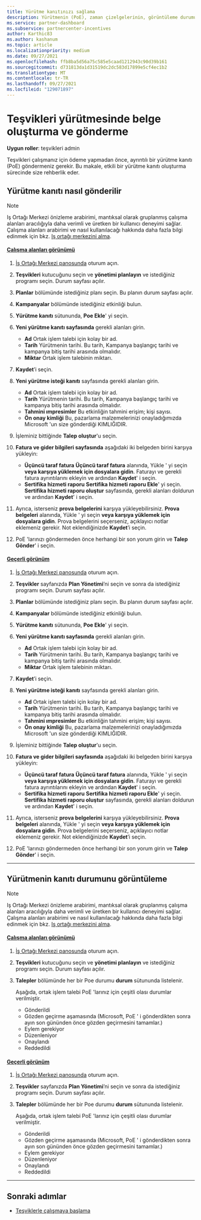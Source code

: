 ```yaml
---
title: Yürütme kanıtınızı sağlama
description: Yürütmenin (PoE), zaman çizelgelerinin, görüntüleme durumunun ve gönderim yönergelerinin önemini anlayın.
ms.service: partner-dashboard
ms.subservice: partnercenter-incentives
author: Karthic83
ms.author: kashanum
ms.topic: article
ms.localizationpriority: medium
ms.date: 09/27/2021
ms.openlocfilehash: ffb8ba5d56a75c585e5caad1212943c90d39b161
ms.sourcegitcommit: d731813da1d31519dc2dc583d17899e5cf4ec1b2
ms.translationtype: MT
ms.contentlocale: tr-TR
ms.lasthandoff: 09/27/2021
ms.locfileid: "129071897"
---
```

# <a name="create-and-submit-documents-for-your-incentives-proof-of-execution"></a>Teşvikleri yürütmesinde belge oluşturma ve gönderme

**Uygun roller**: teşvikleri admin

Teşvikleri çalışmanız için ödeme yapmadan önce, ayrıntılı bir yürütme kanıtı (PoE) göndermeniz gerekir. Bu makale, etkili bir yürütme kanıtı oluşturma sürecinde size rehberlik eder.

## <a name="how-to-submit-a-proof-of-execution"></a>Yürütme kanıtı nasıl gönderilir

> [!NOTE]
> Iş Ortağı Merkezi önizleme arabirimi, mantıksal olarak gruplanmış çalışma alanları aracılığıyla daha verimli ve üretken bir kullanıcı deneyimi sağlar. Çalışma alanları arabirimi ve nasıl kullanılacağı hakkında daha fazla bilgi edinmek için bkz. [Iş ortağı merkezini alma](get-around-partner-center.md#turn-workspaces-on-and-off).

#### <a name="workspaces-view"></a>[Çalışma alanları görünümü](#tab/workspaces-view)

1. [İş Ortağı Merkezi panosunda](https://partner.microsoft.com/dashboard/) oturum açın.

2. **Teşvikleri** kutucuğunu seçin ve **yönetimi planlayın** ve istediğiniz programı seçin. Durum sayfası açılır.

3. **Planlar** bölümünde istediğiniz planı seçin. Bu planın durum sayfası açılır.

4. **Kampanyalar** bölümünde istediğiniz etkinliği bulun.

5. **Yürütme kanıtı** sütununda, **Poe Ekle**' yi seçin.

6. **Yeni yürütme kanıtı sayfasında** gerekli alanları girin.

   - **Ad**  Ortak işlem talebi için kolay bir ad.
   - **Tarih**  Yürütmenin tarihi. Bu tarih, Kampanya başlangıç tarihi ve kampanya bitiş tarihi arasında olmalıdır.
   - **Miktar**  Ortak işlem talebinin miktarı.

7. **Kaydet**’i seçin.

8. **Yeni yürütme isteği kanıtı** sayfasında gerekli alanları girin.

   - **Ad**  Ortak işlem talebi için kolay bir ad.
   - **Tarih**  Yürütmenin tarihi. Bu tarih, Kampanya başlangıç tarihi ve kampanya bitiş tarihi arasında olmalıdır.
   - **Tahmini ımpresimler**   Bu etkinliğin tahmini erişim; kişi sayısı.
   - **Ön onay kimliği**   Bu, pazarlama malzemelerinizi onayladığımızda Microsoft 'un size gönderdiği KIMLIĞIDIR.

9. İşleminiz bittiğinde **Talep oluştur**'u seçin.

10. **Fatura ve gider bilgileri sayfasında** aşağıdaki iki belgeden birini karşıya yükleyin:
    - **Üçüncü taraf fatura**  **Üçüncü taraf fatura** alanında, Yükle ' yi seçin **veya karşıya yüklemek için dosyalara gidin**. Faturayı ve gerekli fatura ayrıntılarını ekleyin ve ardından **Kaydet**' i seçin.
    - **Sertifika hizmeti raporu**  **Sertifika hizmeti raporu Ekle**' yi seçin. **Sertifika hizmeti raporu oluştur** sayfasında, gerekli alanları doldurun ve ardından **Kaydet**' i seçin.

11. Ayrıca, isterseniz **prova belgelerini** karşıya yükleyebilirsiniz. **Prova belgeleri** alanında, Yükle ' yi seçin **veya karşıya yüklemek için dosyalara gidin**. Prova belgelerini seçerseniz, açıklayıcı notlar eklemeniz gerekir. Not eklendiğinizde **Kaydet**’i seçin.

12. PoE 'larınızı göndermeden önce herhangi bir son yorum girin ve **Talep Gönder**' i seçin.

#### <a name="current-view"></a>[Geçerli görünüm](#tab/current-view)

1. [İş Ortağı Merkezi panosunda](https://partner.microsoft.com/dashboard/) oturum açın.

2. **Teşvikler** sayfanızda **Plan Yönetimi**’ni seçin ve sonra da istediğiniz programı seçin. Durum sayfası açılır.

3. **Planlar** bölümünde istediğiniz planı seçin. Bu planın durum sayfası açılır.

4. **Kampanyalar** bölümünde istediğiniz etkinliği bulun.

5. **Yürütme kanıtı** sütununda, **Poe Ekle**' yi seçin.

6. **Yeni yürütme kanıtı sayfasında** gerekli alanları girin.

   - **Ad**  Ortak işlem talebi için kolay bir ad.
   - **Tarih**  Yürütmenin tarihi. Bu tarih, Kampanya başlangıç tarihi ve kampanya bitiş tarihi arasında olmalıdır.
   - **Miktar**  Ortak işlem talebinin miktarı.

7. **Kaydet**’i seçin.

8. **Yeni yürütme isteği kanıtı** sayfasında gerekli alanları girin.

   - **Ad**  Ortak işlem talebi için kolay bir ad.
   - **Tarih**  Yürütmenin tarihi. Bu tarih, Kampanya başlangıç tarihi ve kampanya bitiş tarihi arasında olmalıdır.
   - **Tahmini ımpresimler**   Bu etkinliğin tahmini erişim; kişi sayısı.
   - **Ön onay kimliği**   Bu, pazarlama malzemelerinizi onayladığımızda Microsoft 'un size gönderdiği KIMLIĞIDIR.

9. İşleminiz bittiğinde **Talep oluştur**'u seçin.

10. **Fatura ve gider bilgileri sayfasında** aşağıdaki iki belgeden birini karşıya yükleyin:
    - **Üçüncü taraf fatura**  **Üçüncü taraf fatura** alanında, Yükle ' yi seçin **veya karşıya yüklemek için dosyalara gidin**. Faturayı ve gerekli fatura ayrıntılarını ekleyin ve ardından **Kaydet**' i seçin.
    - **Sertifika hizmeti raporu**  **Sertifika hizmeti raporu Ekle**' yi seçin. **Sertifika hizmeti raporu oluştur** sayfasında, gerekli alanları doldurun ve ardından **Kaydet**' i seçin.

11. Ayrıca, isterseniz **prova belgelerini** karşıya yükleyebilirsiniz. **Prova belgeleri** alanında, Yükle ' yi seçin **veya karşıya yüklemek için dosyalara gidin**. Prova belgelerini seçerseniz, açıklayıcı notlar eklemeniz gerekir. Not eklendiğinizde **Kaydet**’i seçin.

12. PoE 'larınızı göndermeden önce herhangi bir son yorum girin ve **Talep Gönder**' i seçin.

* * *

## <a name="view-the-status-of-a-proof-of-execution"></a>Yürütmenin kanıtı durumunu görüntüleme

> [!NOTE]
> Iş Ortağı Merkezi önizleme arabirimi, mantıksal olarak gruplanmış çalışma alanları aracılığıyla daha verimli ve üretken bir kullanıcı deneyimi sağlar. Çalışma alanları arabirimi ve nasıl kullanılacağı hakkında daha fazla bilgi edinmek için bkz. [Iş ortağı merkezini alma](get-around-partner-center.md#turn-workspaces-on-and-off).

#### <a name="workspaces-view"></a>[Çalışma alanları görünümü](#tab/workspaces-view)

1. [İş Ortağı Merkezi panosunda](https://partner.microsoft.com/dashboard/) oturum açın.

2. **Teşvikleri** kutucuğunu seçin ve **yönetimi planlayın** ve istediğiniz programı seçin. Durum sayfası açılır.

3. **Talepler** bölümünde her bir Poe durumu **durum** sütununda listelenir.

   Aşağıda, ortak işlem talebi PoE 'larınız için çeşitli olası durumlar verilmiştir.

   - Gönderildi
   - Gözden geçirme aşamasında (Microsoft, PoE ' i gönderdikten sonra ayın son gününden önce gözden geçirmesini tamamlar.)
   - Eylem gerekiyor
   - Düzenleniyor
   - Onaylandı
   - Reddedildi

#### <a name="current-view"></a>[Geçerli görünüm](#tab/current-view)

1. [İş Ortağı Merkezi panosunda](https://partner.microsoft.com/dashboard/) oturum açın.

2. **Teşvikler** sayfanızda **Plan Yönetimi**’ni seçin ve sonra da istediğiniz programı seçin. Durum sayfası açılır.

3. **Talepler** bölümünde her bir Poe durumu **durum** sütununda listelenir.

   Aşağıda, ortak işlem talebi PoE 'larınız için çeşitli olası durumlar verilmiştir.

   - Gönderildi
   - Gözden geçirme aşamasında (Microsoft, PoE ' i gönderdikten sonra ayın son gününden önce gözden geçirmesini tamamlar.)
   - Eylem gerekiyor
   - Düzenleniyor
   - Onaylandı
   - Reddedildi

* * *

## <a name="next-steps"></a>Sonraki adımlar

- [Teşviklerle çalışmaya başlama](incentives-get-started-intro.md)